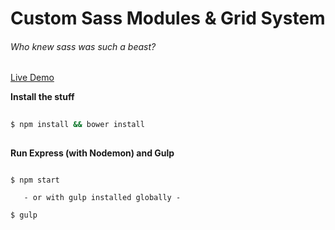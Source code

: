 Custom Sass Modules & Grid System
=========================
###### Who knew sass was such a beast?

[Live Demo](https://sass-modules.herokuapp.com/)

__Install the stuff__
```bash
  
$ npm install && bower install
  
```

__Run Express (with Nodemon) and Gulp__ 
```
  
$ npm start
 
   - or with gulp installed globally -
  
$ gulp
   
```
